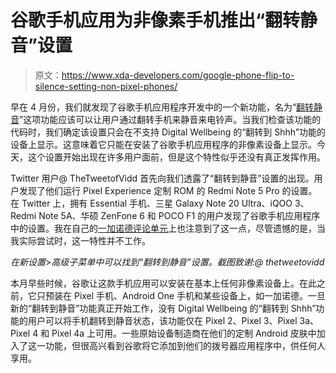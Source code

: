 # 谷歌手机应用为非像素手机推出“翻转静音”设置

> 原文：<https://www.xda-developers.com/google-phone-flip-to-silence-setting-non-pixel-phones/>

早在 4 月份，我们就发现了谷歌手机应用程序开发中的一个新功能，名为“[翻转静音](https://www.xda-developers.com/google-phone-flip-to-silence-answer-1-way-video/)”这项功能应该可以让用户通过翻转手机来静音来电铃声。当我们检查该功能的代码时，我们确定该设置只会在不支持 Digital Wellbeing 的“翻转到 Shhh”功能的设备上显示。这意味着它只能在安装了谷歌手机应用程序的非像素设备上显示。今天，这个设置开始出现在许多用户面前，但是这个特性似乎还没有真正发挥作用。

Twitter 用户@ TheTweetofVidd 首先向我们透露了“翻转到静音”设置的出现。用户发现了他们运行 Pixel Experience 定制 ROM 的 Redmi Note 5 Pro 的设置。在 Twitter 上，拥有 Essential 手机、三星 Galaxy Note 20 Ultra、iQOO 3、Redmi Note 5A、华硕 ZenFone 6 和 POCO F1 的用户发现了谷歌手机应用程序中的设置。我在自己的[一加诺德评论单元](https://www.xda-developers.com/oneplus-nord-review/)上也注意到了这一点，尽管遗憾的是，当我实际尝试时，这一特性并不工作。

*在新设置>高级子菜单中可以找到“翻转到静音”设置。截图致谢:@ thetweetovidd*

本月早些时候，谷歌让这款手机应用可以安装在基本上任何非像素设备上。在此之前，它只预装在 Pixel 手机、Android One 手机和某些设备上，如一加诺德。一旦新的“翻转到静音”功能真正开始工作，没有 Digital Wellbeing 的“翻转到 Shhh”功能的用户可以将手机翻转到静音状态，该功能仅在 Pixel 2、Pixel 3、Pixel 3a、Pixel 4 和 Pixel 4a 上可用。一些原始设备制造商在他们的定制 Android 皮肤中加入了这一功能，但很高兴看到谷歌将它添加到他们的拨号器应用程序中，供任何人享用。